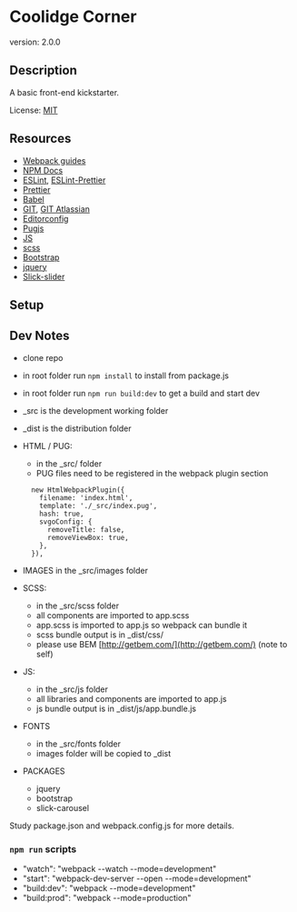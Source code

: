 # Coolidge Corner

version: 2.0.0

## Description

A basic front-end kickstarter.

License: [MIT](https://choosealicense.com/licenses/mit/)

## Resources

* [Webpack guides](https://webpack.js.org/guides/)
* [NPM Docs](https://docs.npmjs.com/)
* [ESLint](https://eslint.org/), [ESLint-Prettier](https://www.youtube.com/watch?v=YIvjKId9m2c)
* [Prettier](https://prettier.io/)
* [Babel](https://babeljs.io/)
* [GIT](https://git-scm.com/), [GIT Atlassian](https://www.atlassian.com/git/tutorials)
* [Editorconfig](https://editorconfig.org/)
* [Pugjs](https://pugjs.org/api/getting-started.html)
* [JS](https://developer.mozilla.org/bm/docs/Web/JavaScript)
* [scss](https://sass-lang.com/)
* [Bootstrap](https://getbootstrap.com/)
* [jquery](https://jquery.com/)
* [Slick-slider](http://kenwheeler.github.io/slick/)

## Setup

## Dev Notes

* clone repo
* in root folder run `npm install` to install from package.js
* in root folder run `npm run build:dev` to get a build and start dev
* _src is the development working folder
* _dist is the distribution folder
* HTML / PUG:
  * in the _src/ folder
  * PUG files need to be registered in the webpack plugin section

  ```JS
    new HtmlWebpackPlugin({
      filename: 'index.html',
      template: './_src/index.pug',
      hash: true,
      svgoConfig: {
        removeTitle: false,
        removeViewBox: true,
      },
    }),
* IMAGES in the _src/images folder
* SCSS:
  * in the _src/scss folder
  * all components are imported to app.scss
  * app.scss is imported to app.js so webpack can bundle it
  * scss bundle output is in _dist/css/
  * please use BEM [http://getbem.com/](http://getbem.com/) (note to self)
* JS:
  * in the _src/js folder
  * all libraries and components are imported to app.js
  * js bundle output is in _dist/js/app.bundle.js
* FONTS
  * in the _src/fonts folder
  * images folder will be copied to _dist
* PACKAGES
  * jquery
  * bootstrap
  * slick-carousel

Study package.json and webpack.config.js for more details.

### `npm run` scripts

* "watch": "webpack --watch --mode=development"
* "start": "webpack-dev-server --open --mode=development"
* "build:dev": "webpack --mode=development"
* "build:prod": "webpack --mode=production"

